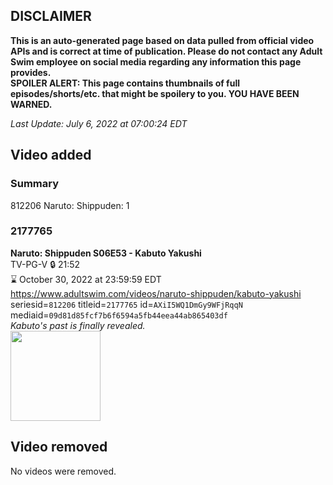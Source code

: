 ## DISCLAIMER
**This is an auto-generated page based on data pulled from official video APIs and is correct at time of publication. Please do not contact any Adult Swim employee on social media regarding any information this page provides.**  
**SPOILER ALERT: This page contains thumbnails of full episodes/shorts/etc. that might be spoilery to you. YOU HAVE BEEN WARNED.**  

_Last Update: July 6, 2022 at 07:00:24 EDT_
## Video added
### Summary
812206 Naruto: Shippuden: 1  
### 2177765
**Naruto: Shippuden S06E53 - Kabuto Yakushi**  
TV-PG-V 🔒 21:52  
⌛ October 30, 2022 at 23:59:59 EDT  
https://www.adultswim.com/videos/naruto-shippuden/kabuto-yakushi  
seriesid=`812206` titleid=`2177765` id=`AXiI5WQ1DmGy9WFjRqqN` mediaid=`09d81d85fcf7b6f6594a5fb44eea44ab865403df`  
_Kabuto's past is finally revealed._  
<a href="https://media.cdn.adultswim.com/uploads/20210331/thumbnails/2_213311127157-NarutoShippuden_336_KabutoYakushi.jpg"><img src="https://media.cdn.adultswim.com/uploads/20210331/thumbnails/2_213311127157-NarutoShippuden_336_KabutoYakushi.jpg" height="144px" /></a>
## Video removed
No videos were removed.  
